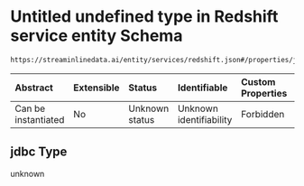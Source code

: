 # Untitled undefined type in Redshift service entity Schema

```txt
https://streaminlinedata.ai/entity/services/redshift.json#/properties/jdbc
```



| Abstract            | Extensible | Status         | Identifiable            | Custom Properties | Additional Properties | Access Restrictions | Defined In                                                             |
| :------------------ | :--------- | :------------- | :---------------------- | :---------------- | :-------------------- | :------------------ | :--------------------------------------------------------------------- |
| Can be instantiated | No         | Unknown status | Unknown identifiability | Forbidden         | Allowed               | none                | [redshift.json*](redshift.md "open original schema") |

## jdbc Type

unknown
